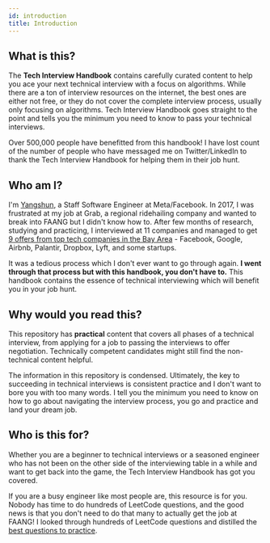 ```yaml
---
id: introduction
title: Introduction
---
```


## What is this?

The **Tech Interview Handbook** contains carefully curated content to help you ace your next technical interview with a focus on algorithms. While there are a ton of interview resources on the internet, the best ones are either not free, or they do not cover the complete interview process, usually only focusing on algorithms. Tech Interview Handbook goes straight to the point and tells you the minimum you need to know to pass your technical interviews.

Over 500,000 people have benefitted from this handbook! I have lost count of the number of people who have messaged me on Twitter/LinkedIn to thank the Tech Interview Handbook for helping them in their job hunt.

## Who am I?

I'm [Yangshun](https://twitter.com/yangshunz), a Staff Software Engineer at Meta/Facebook. In 2017, I was frustrated at my job at Grab, a regional ridehailing company and wanted to break into FAANG but I didn't know how to. After few months of research, studying and practicing, I interviewed at 11 companies and managed to get [9 offers from top tech companies in the Bay Area](https://www.teamblind.com/post/Sharing-my-offer-numbers-from-big-companies-for-your-reference-yNgqUPQR) - Facebook, Google, Airbnb, Palantir, Dropbox, Lyft, and some startups.

It was a tedious process which I don't ever want to go through again. **I went through that process but with this handbook, you don't have to.** This handbook contains the essence of technical interviewing which will benefit you in your job hunt.

## Why would you read this?

This repository has **practical** content that covers all phases of a technical interview, from applying for a job to passing the interviews to offer negotiation. Technically competent candidates might still find the non-technical content helpful.

The information in this repository is condensed. Ultimately, the key to succeeding in technical interviews is consistent practice and I don't want to bore you with too many words. I tell you the minimum you need to know on how to go about navigating the interview process, you go and practice and land your dream job.

## Who is this for?

Whether you are a beginner to technical interviews or a seasoned engineer who has not been on the other side of the interviewing table in a while and want to get back into the game, the Tech Interview Handbook has got you covered.

If you are a busy engineer like most people are, this resource is for you. Nobody has time to do hundreds of LeetCode questions, and the good news is that you don't need to do that many to actually get the job at FAANG! I looked through hundreds of LeetCode questions and distilled the [best questions to practice](./best-practice-questions.md).
